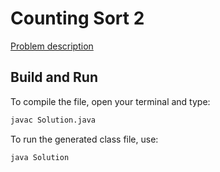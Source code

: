 # Counting Sort 2

[Problem description](https://www.hackerrank.com/challenges/countingsort2)

## Build and Run

To compile the file, open your terminal and type:
```bash
javac Solution.java
```

To run the generated class file, use:
```bash
java Solution
```
